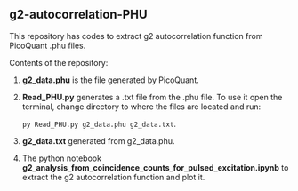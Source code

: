 ## g2-autocorrelation-PHU

This repository has codes to extract g2 autocorrelation function from PicoQuant .phu files.

Contents of the repository:
1. **g2_data.phu** is the file generated by PicoQuant.
2. **Read_PHU.py** generates a .txt file from the .phu file. To use it open the terminal, change directory to where the files are located and run:
   
   ```py Read_PHU.py g2_data.phu g2_data.txt```.
4. **g2_data.txt** generated from g2_data.phu.
5. The python notebook **g2_analysis_from_coincidence_counts_for_pulsed_excitation.ipynb** to extract the g2 autocorrelation function and plot it.
